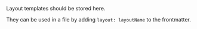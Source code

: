 Layout templates should be stored here.

They can be used in a file by adding `layout: layoutName` to the frontmatter.